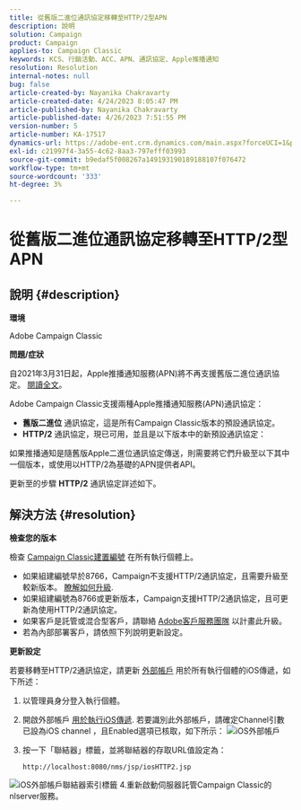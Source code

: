 ```yaml
---
title: 從舊版二進位通訊協定移轉至HTTP/2型APN
description: 說明
solution: Campaign
product: Campaign
applies-to: Campaign Classic
keywords: KCS、行銷活動、ACC、APN、通訊協定、Apple推播通知
resolution: Resolution
internal-notes: null
bug: false
article-created-by: Nayanika Chakravarty
article-created-date: 4/24/2023 8:05:47 PM
article-published-by: Nayanika Chakravarty
article-published-date: 4/26/2023 7:51:55 PM
version-number: 5
article-number: KA-17517
dynamics-url: https://adobe-ent.crm.dynamics.com/main.aspx?forceUCI=1&pagetype=entityrecord&etn=knowledgearticle&id=baa73d61-dbe2-ed11-a7c7-6045bd006239
exl-id: c21997f4-3a55-4c62-8aa3-797efff03993
source-git-commit: b9edaf5f008267a149193190189188107f076472
workflow-type: tm+mt
source-wordcount: '333'
ht-degree: 3%

---
```


# 從舊版二進位通訊協定移轉至HTTP/2型APN

## 說明 {#description}


<b>環境</b>

Adobe Campaign Classic

<b>問題/症狀</b>

自2021年3月31日起，Apple推播通知服務(APN)將不再支援舊版二進位通訊協定。 [閱讀全文](https://developer.apple.com/news/?id=c88acm2b)。

Adobe Campaign Classic支援兩種Apple推播通知服務(APN)通訊協定：

- <b>舊版二進位</b> 通訊協定，這是所有Campaign Classic版本的預設通訊協定。
- <b>HTTP/2</b> 通訊協定，現已可用，並且是以下版本中的新預設通訊協定：


如果推播通知是隨舊版Apple二進位通訊協定傳送，則需要將它們升級至以下其中一個版本，或使用以HTTP/2為基礎的APN提供者API。

更新至的步驟 <b>HTTP/2</b> 通訊協定詳述如下。


## 解決方法 {#resolution}


<b>檢查您的版本</b>

檢查 [Campaign Classic建置編號](https://experienceleague.adobe.com/docs/campaign-classic/using/getting-started/starting-with-adobe-campaign/launching-adobe-campaign.html?lang=en#getting-your-campaign-version) 在所有執行個體上。

- 如果組建編號早於8766，Campaign不支援HTTP/2通訊協定，且需要升級至較新版本。 [瞭解如何升級](https://experienceleague.adobe.com/docs/campaign-classic/using/monitoring-campaign-classic/updating-adobe-campaign/build-upgrade.html?lang=en#performing-a-build-upgrade).
- 如果組建編號為8766或更新版本，Campaign支援HTTP/2通訊協定，且可更新為使用HTTP/2通訊協定。
- 如果客戶是託管或混合型客戶，請聯絡 [Adobe客戶服務團隊](https://experienceleague.adobe.com/docs/customer-one/using/home.html?lang=en) 以計畫此升級。
- 若為內部部署客戶，請依照下列說明更新設定。


<b>更新設定</b>

若要移轉至HTTP/2通訊協定，請更新 [外部帳戶](https://experienceleague.adobe.com/docs/campaign-classic/using/installing-campaign-classic/accessing-external-database/external-accounts.html?lang=en) 用於所有執行個體的iOS傳遞，如下所述：

1. 以管理員身分登入執行個體。
2. 開啟外部帳戶 [用於執行iOS傳遞](https://experienceleague.adobe.com/docs/campaign-classic/using/sending-messages/sending-push-notifications/configure-the-mobile-app/configuring-the-mobile-application.html?lang=en). 若要識別此外部帳戶，請確定Channel引數已設為iOS channel ，且Enabled選項已核取，如下所示：    ![iOS外部帳戶](https://helpx.adobe.com/content/dam/help/en/campaign/kb/migrate-to-http2/jcr_content/main-pars/procedure/proc_par/step_1/step_par/image/iOS-ext-account.png "iOS-ext-account")
3. 按一下「聯結器」標籤，並將聯結器的存取URL值設定為：

   ```
   http://localhost:8080/nms/jsp/iosHTTP2.jsp
   ```

![iOS外部帳戶聯結器索引標籤](https://helpx.adobe.com/content/dam/help/en/campaign/kb/migrate-to-http2/jcr_content/main-pars/procedure/proc_par/step/step_par/image/iOs-ext-account-connector.png "iOs-ext-account-connector")
4.重新啟動伺服器託管Campaign Classic的nlserver服務。
